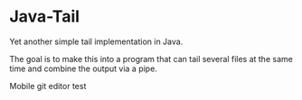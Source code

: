 # Java-Tail
Yet another simple tail implementation in Java.

The goal is to make this into a program that can tail several files at the same time and combine the output via a pipe.

Mobile git editor test